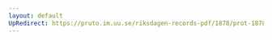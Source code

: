```yaml
---
layout: default
UpRedirect: https://pruto.im.uu.se/riksdagen-records-pdf/1878/prot-1878--ak--040/prot-1878--ak--040_003.pdf
---
```

